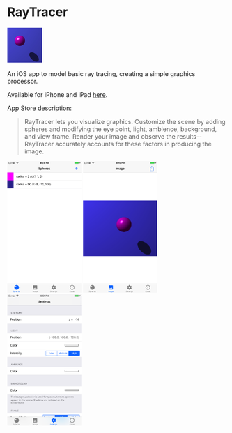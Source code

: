 # RayTracer

![App Icon](https://github.com/mpangburn/RayTracer/blob/master/RayTracer/Assets.xcassets/AppIcon.appiconset/Icon-App-40x40@2x.png?raw=true)

An iOS app to model basic ray tracing, creating a simple graphics processor.

Available for iPhone and iPad [here](https://itunes.apple.com/us/app/raytracer/id1265708965).

App Store description:
>RayTracer lets you visualize graphics. Customize the scene by adding spheres and modifying the eye point, light, ambience, background, and view frame. Render your image and observe the results--RayTracer accurately accounts for these factors in producing the image.


<img src="https://github.com/mpangburn/RayTracer/blob/master/Screenshots/spheres-iPhone.png?raw=true" alt="Spheres Screen" width="170"> <img src="https://github.com/mpangburn/RayTracer/blob/dev/Screenshots/image-iPhone.png?raw=true" alt="Image Screen" width="170"> <img src="https://github.com/mpangburn/RayTracer/blob/master/Screenshots/settings-iPhone.png?raw=true" alt="Settings Screen" width="170">
